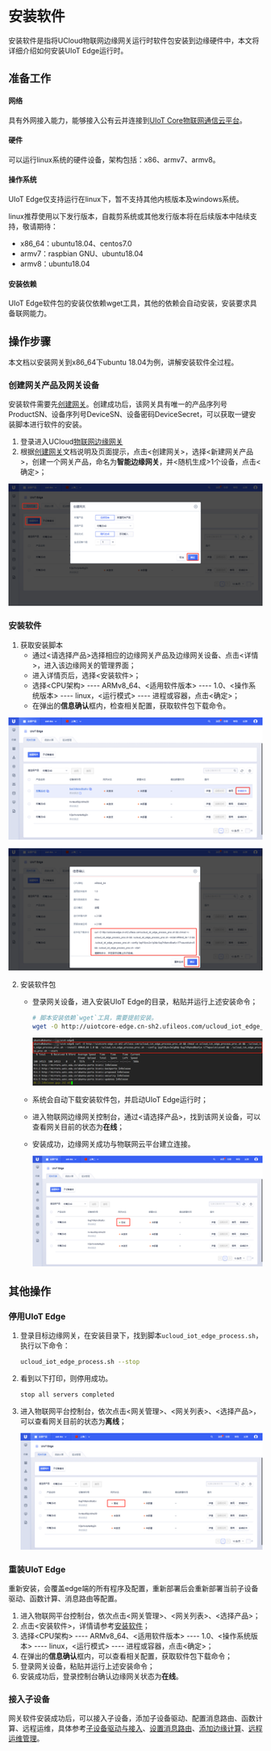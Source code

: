 # 安装软件

安装软件是指将UCloud物联网边缘网关运行时软件包安装到边缘硬件中，本文将详细介绍如何安装UIoT Edge运行时。

## 准备工作

#### 网络

具有外网接入能力，能够接入公有云并连接到[UIoT Core物联网通信云平台](https://console.ucloud.cn/uiot)。

#### 硬件

可以运行linux系统的硬件设备，架构包括：x86、armv7、armv8。

#### 操作系统

UIoT Edge仅支持运行在linux下，暂不支持其他内核版本及windows系统。

linux推荐使用以下发行版本，自裁剪系统或其他发行版本将在后续版本中陆续支持，敬请期待：

- x86_64：ubuntu18.04、centos7.0
- armv7：raspbian GNU、ubuntu18.04
- armv8：ubuntu18.04

#### 安装依赖

UIoT Edge软件包的安装仅依赖wget工具，其他的依赖会自动安装，安装要求具备联网能力。

## 操作步骤

本文档以安装网关到x86_64下ubuntu 18.04为例，讲解安装软件全过程。

### 创建网关产品及网关设备

安装软件需要先[创建网关](/uiot-edge/user_guide/edge_subdevice/create_edge)。创建成功后，该网关具有唯一的产品序列号ProductSN、设备序列号DeviceSN、设备密码DeviceSecret，可以获取一键安装脚本进行软件的安装。

1. 登录进入UCloud[物联网边缘网关](https://console.ucloud.cn/uiot_edge)
2. 根据[创建网关](/uiot-edge/user_guide/edge_subdevice/create_edge)文档说明及页面提示，点击<创建网关>，选择<新建网关产品>，创建一个网关产品，命名为**智能边缘网关**，并<随机生成>1个设备，点击<确定>；

![安装软件创建网关](../../images/安装软件创建网关.png)

### 安装软件

1. 获取安装脚本
   - 通过<请选择产品>选择相应的边缘网关产品及边缘网关设备、点击<详情>，进入该边缘网关的管理界面；
   - 进入详情页后，选择<安装软件>；
   - 选择<CPU架构> ---- ARMv8_64、<适用软件版本> ---- 1.0、<操作系统版本> ---- linux，<运行模式> ---- 进程或容器，点击<确定>；
   - 在弹出的**信息确认**框内，检查相关配置，获取软件包下载命令。

![安装软件安装软件按钮](../../images/安装软件安装软件按钮.png)

![安装软件配置安装信息](../../images/安装软件配置安装信息.png)

2. 安装软件包

   - 登录网关设备，进入安装UIoT Edge的目录，粘贴并运行上述安装命令；

     ```bash
     # 脚本安装依赖`wget`工具，需要提前安装。
     wget -O http://uiotcore-edge.cn-sh2.ufileos.com/ucloud_iot_edge_process_proc.sh && chmod +x ucloud_iot_edge_process_proc.sh && ./ucloud_iot_edge_process_proc.sh --install ARMv8_64 1.0 && ./ucloud_iot_edge_process_proc.sh --config 1pgf18ysv2w1g0dp 6ug7n9qnxd0safyx t77wpuvistiutxw5 && ./ucloud_iot_edge_process_proc.sh --start
     ```

     ![安装软件命令](../../images/安装软件命令.png)

   - 系统会自动下载安装软件包，并启动UIoT Edge运行时；
   - 进入物联网边缘网关控制台，通过<请选择产品>，找到该网关设备，可以查看网关目前的状态为**在线**；
   - 安装成功，边缘网关成功与物联网云平台建立连接。

     ![安装软件设备在线](../../images/安装软件设备在线.png)

## 其他操作

### 停用UIoT Edge

1. 登录目标边缘网关，在安装目录下，找到脚本`ucloud_iot_edge_process.sh`，执行以下命令：

   ```bash
   ucloud_iot_edge_process.sh --stop
   ```

2. 看到以下打印，则停用成功。

   ```bash
   stop all servers completed
   ```

3. 进入物联网平台控制台，依次点击<网关管理>、<网关列表>、<选择产品>，可以查看网关目前的状态为**离线**；

     ![安装软件停用离线](../../images/安装软件停用离线.png)

### 重装UIoT Edge

重新安装，会覆盖edge端的所有程序及配置，重新部署后会重新部署当前子设备驱动、函数计算、消息路由等配置。

1. 进入物联网平台控制台，依次点击<网关管理>、<网关列表>、<选择产品>；
2. 点击<安装软件>，详情请参考[安装软件](/uiot-edge/user_guide/install/runtime_install)；
3. 选择<CPU架构> ---- ARMv8_64、<适用软件版本> ---- 1.0、<操作系统版本> ---- linux，<运行模式> ---- 进程或容器，点击<确定>；
4. 在弹出的**信息确认**框内，可以查看相关配置，获取软件包下载命令；
5. 登录网关设备，粘贴并运行上述安装命令；
6. 安装成功后，登录控制台确认边缘网关状态为**在线**。

### 接入子设备

网关软件安装成功后，可以接入子设备，添加子设备驱动、配置消息路由、函数计算、远程运维，具体参考[子设备驱动与接入](/uiot-edge/user_guide/subdevice_driver_access/overview)、[设置消息路由](/uiot-edge/user_guide/message_route/overview)、[添加边缘计算](/uiot-edge/user_guide/edge_computing/overview)、[远程运维管理](/uiot-edge/user_guide/remote_maintaince/remote_access)。

